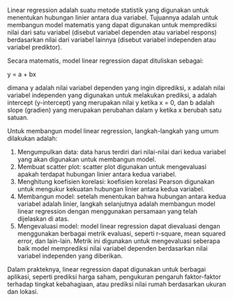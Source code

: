 Linear regression adalah suatu metode statistik yang digunakan untuk menentukan hubungan linier antara dua variabel. Tujuannya adalah untuk membangun model matematis yang dapat digunakan untuk memprediksi nilai dari satu variabel (disebut variabel dependen atau variabel respons) berdasarkan nilai dari variabel lainnya (disebut variabel independen atau variabel prediktor).

Secara matematis, model linear regression dapat dituliskan sebagai:

y = a + bx

dimana y adalah nilai variabel dependen yang ingin diprediksi, x adalah nilai variabel independen yang digunakan untuk melakukan prediksi, a adalah intercept (y-intercept) yang merupakan nilai y ketika x = 0, dan b adalah slope (gradien) yang merupakan perubahan dalam y ketika x berubah satu satuan.

Untuk membangun model linear regression, langkah-langkah yang umum dilakukan adalah:

1. Mengumpulkan data: data harus terdiri dari nilai-nilai dari kedua variabel yang akan digunakan untuk membangun model.
2. Membuat scatter plot: scatter plot digunakan untuk mengevaluasi apakah terdapat hubungan linier antara kedua variabel.
3. Menghitung koefisien korelasi: koefisien korelasi Pearson digunakan untuk mengukur kekuatan hubungan linier antara kedua variabel.
4. Membangun model: setelah menentukan bahwa hubungan antara kedua variabel adalah linier, langkah selanjutnya adalah membangun model linear regression dengan menggunakan persamaan yang telah dijelaskan di atas.
5. Mengevaluasi model: model linear regression dapat dievaluasi dengan menggunakan berbagai metrik evaluasi, seperti r-square, mean squared error, dan lain-lain. Metrik ini digunakan untuk mengevaluasi seberapa baik model memprediksi nilai variabel dependen berdasarkan nilai variabel independen yang diberikan.

Dalam prakteknya, linear regression dapat digunakan untuk berbagai aplikasi, seperti prediksi harga saham, pengukuran pengaruh faktor-faktor terhadap tingkat kebahagiaan, atau prediksi nilai rumah berdasarkan ukuran dan lokasi.